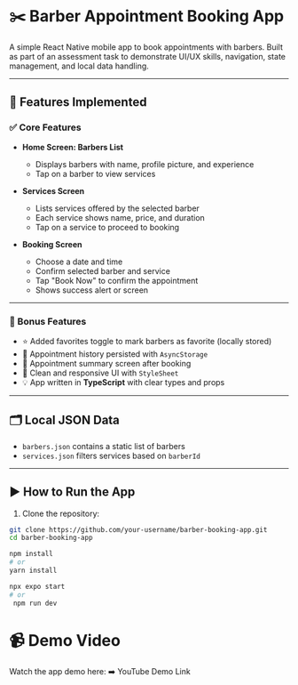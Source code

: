 # ✂️ Barber Appointment Booking App

A simple React Native mobile app to book appointments with barbers. Built as part of an assessment task to demonstrate UI/UX skills, navigation, state management, and local data handling.

---

## 📱 Features Implemented

### ✅ Core Features

- **Home Screen: Barbers List**

  - Displays barbers with name, profile picture, and experience
  - Tap on a barber to view services

- **Services Screen**

  - Lists services offered by the selected barber
  - Each service shows name, price, and duration
  - Tap on a service to proceed to booking

- **Booking Screen**
  - Choose a date and time
  - Confirm selected barber and service
  - Tap "Book Now" to confirm the appointment
  - Shows success alert or screen

---

### 🌟 Bonus Features

- ⭐ Added favorites toggle to mark barbers as favorite (locally stored)
- 💾 Appointment history persisted with `AsyncStorage`
- 📝 Appointment summary screen after booking
- 🎨 Clean and responsive UI with `StyleSheet`
- 💡 App written in **TypeScript** with clear types and props

---

## 🗂️ Local JSON Data

- `barbers.json` contains a static list of barbers
- `services.json` filters services based on `barberId`

---

## ▶️ How to Run the App

1. Clone the repository:

```bash
git clone https://github.com/your-username/barber-booking-app.git
cd barber-booking-app

npm install
# or
yarn install

npx expo start
# or
 npm run dev
```

# 📹 Demo Video

Watch the app demo here:
➡️ YouTube Demo Link
